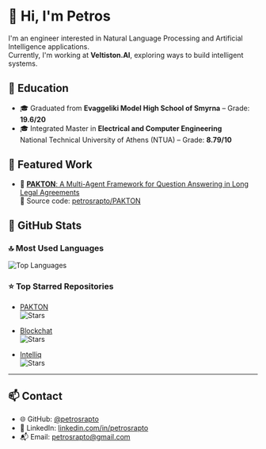 # 👋 Hi, I'm Petros

I'm an engineer interested in Natural Language Processing and Artificial Intelligence applications.  
Currently, I'm working at **Veltiston.AI**, exploring ways to build intelligent systems.

## 📘 Education

- 🎓 Graduated from **Evaggeliki Model High School of Smyrna** – Grade: **19.6/20**
- 🎓 Integrated Master in **Electrical and Computer Engineering**  
  National Technical University of Athens (NTUA) – Grade: **8.79/10**

## 📰 Featured Work

- 📄 [**PAKTON**: A Multi-Agent Framework for Question Answering in Long Legal Agreements](https://arxiv.org/abs/2506.00608)  
  🔗 Source code: [petrosrapto/PAKTON](https://github.com/petrosrapto/PAKTON)

## 🚀 GitHub Stats

### 🔝 Most Used Languages
![Top Languages](https://github-readme-stats.vercel.app/api/top-langs/?username=petrosrapto&layout=compact&theme=default)

### ⭐ Top Starred Repositories

- [PAKTON](https://github.com/petrosrapto/PAKTON)  
  ![Stars](https://img.shields.io/github/stars/petrosrapto/PAKTON?style=social)

- [Blockchat](https://github.com/petrosrapto/DistributedSystems_23-24)  
  ![Stars](https://img.shields.io/github/stars/petrosrapto/DistributedSystems_23-24?style=social)

- [Intelliq](https://github.com/petrosrapto/SoftEng22)  
  ![Stars](https://img.shields.io/github/stars/petrosrapto/SoftEng22?style=social)

---

## 📫 Contact

- 🌐 GitHub: [@petrosrapto](https://github.com/petrosrapto)
- 💼 LinkedIn: [linkedin.com/in/petrosrapto](https://www.linkedin.com/in/petrosrapto)
- 📬 Email: petrosrapto@gmail.com

